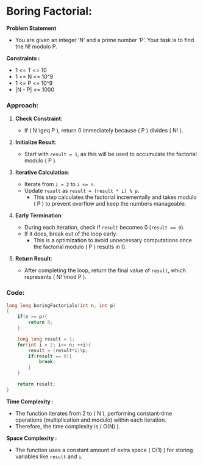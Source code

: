 # Boring Factorial:

**Problem Statement**

- You are given an integer ‘N’ and a prime number ‘P’. Your task is to find the N! modulo P.

**Constraints :**

- 1 <= T <= 10
- 1 <= N <= 10^9
- 1 <= P <= 10^9
- |N - P| <= 1000

### Approach:

1. **Check Constraint**:

   - If \( N \geq P \), return 0 immediately because \( P \) divides \( N! \).

2. **Initialize Result**:

   - Start with `result = 1`, as this will be used to accumulate the factorial modulo \( P \).

3. **Iterative Calculation**:

   - Iterate from `i = 2` to `i <= n`.
   - Update `result` as `result = (result * i) % p`.
     - This step calculates the factorial incrementally and takes modulo \( P \) to prevent overflow and keep the numbers manageable.

4. **Early Termination**:

   - During each iteration, check if `result` becomes 0 (`result == 0`).
   - If it does, break out of the loop early.
     - This is a optimization to avoid unnecessary computations once the factorial modulo \( P \) results in 0.

5. **Return Result**:
   - After completing the loop, return the final value of `result`, which represents \( N! \mod P \).

### Code:

```C++
long long boringFactorials(int n, int p)
{
	if(n >= p){
		return 0;
	}

	long long result = 1;
	for(int i = 2; i<= n; ++i){
		result = (result*i)%p;
		if(result == 0){
			break;
		}
	}

	return result;
}

```

**Time Complexity :**
- The function iterates from 2 to \( N \), performing constant-time operations (multiplication and modulo) within each iteration.
- Therefore, the time complexity is \( O(N) \).

**Space Complexity :**
- The function uses a constant amount of extra space \( O(1) \) for storing variables like `result` and `i`.
